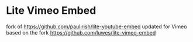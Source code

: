 # Lite Vimeo Embed

fork of https://github.com/paulirish/lite-youtube-embed
updated for Vimeo
based on the fork https://github.com/luwes/lite-vimeo-embed

